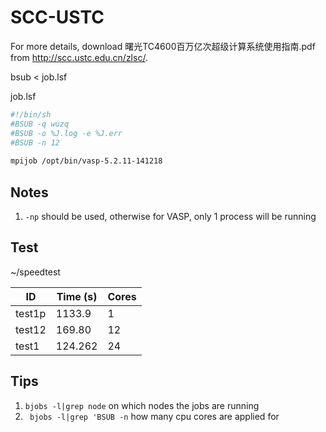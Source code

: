 # SCC-USTC

For more details, download 曙光TC4600百万亿次超级计算系统使用指南.pdf from http://scc.ustc.edu.cn/zlsc/.

bsub < job.lsf

job.lsf
```sh
#!/bin/sh
#BSUB -q wuzq
#BSUB -o %J.log -e %J.err
#BSUB -n 12
 
mpijob /opt/bin/vasp-5.2.11-141218 
```

## Notes
1. `-np` should be used, otherwise for VASP, only 1 process will be running

## Test

~/speedtest

| ID | Time (s) | Cores |
| -- | -- | -- |
| test1p | 1133.9| 1 |
| test12 | 169.80 | 12 |
| test1 | 124.262 | 24 |
 

## Tips
1. `bjobs -l|grep node` on which nodes the jobs are running
2. ` bjobs -l|grep 'BSUB -n` how many cpu cores are applied for